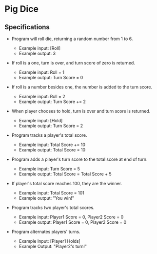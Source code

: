# Pig Dice

## Specifications

* Program will roll die, returning a random number from 1 to 6.
  * Example input: [Roll]
  * Example output: 3

* If roll is a one, turn is over, and turn score of zero is returned.
  * Example input: Roll = 1
  * Example output: Turn Score = 0

* If roll is a number besides one, the number is added to the turn score.
  * Example input: Roll = 2
  * Example output: Turn Score += 2

* When player chooses to hold, turn is over and turn score is returned.
  * Example input: [Hold]
  * Example output: Turn Score = 2

* Program tracks a player's total score.
  * Example input: Total Score += 10
  * Example output: Total Score = 10

* Program adds a player's turn score to the total score at end of turn.
  * Example input: Turn Score = 5
  * Example output: Total Score = Total Score + 5

* If player's total score reaches 100, they are the winner.
  * Example input: Total Score = 101
  * Example output: "You win!"

* Program tracks two player's total scores.
  * Example input: Player1 Score = 0, Player2 Score = 0
  * Example output: Player1 Score = 0, Player2 Score = 0

* Program alternates players' turns.
  * Example Input: [Player1 Holds]
  * Example Output: "Player2's turn!"
